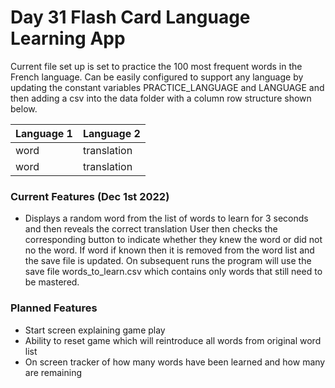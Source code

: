 # Day 31 Flash Card Language Learning App

Current file set up is set to practice the 100 most frequent words in the French language.
Can be easily configured to support any language by updating the constant variables PRACTICE_LANGUAGE and LANGUAGE
and then adding a csv into the data folder with a column row structure shown below.

|  Language 1   |   Language 2  |
| ------------- | ------------- |
|     word      |  translation  |
|     word      |  translation  |

### Current Features (Dec 1st 2022)
* Displays a random word from the list of words to learn for 3 seconds and then reveals the correct translation
  User then checks the corresponding button to indicate whether they knew the word or did not no the word.
  If word if known then it is removed from the word list and the save file is updated. On subsequent runs the program
  will use the save file words_to_learn.csv which contains only words that still need to be mastered.
  
### Planned Features 
* Start screen explaining game play
* Ability to reset game which will reintroduce all words from original word list 
* On screen tracker of how many words have been learned and how many are remaining
